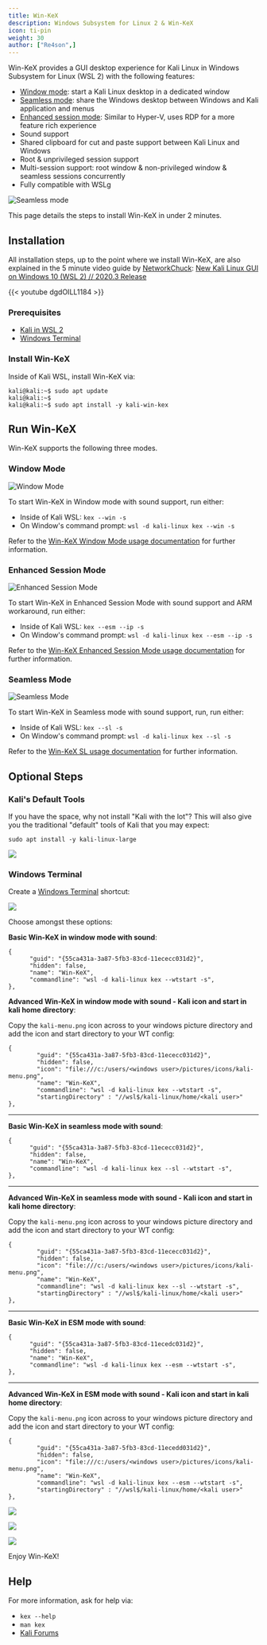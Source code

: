```yaml
---
title: Win-KeX
description: Windows Subsystem for Linux 2 & Win-KeX
icon: ti-pin
weight: 30
author: ["Re4son",]
---
```


Win-KeX provides a GUI desktop experience for Kali Linux in Windows Subsystem for Linux (WSL 2) with the following features:

- [Window mode](/docs/wsl/win-kex-win/): start a Kali Linux desktop in a dedicated window <!-- VNC/tigervncserver -->
- [Seamless mode](/docs/wsl/win-kex-sl/): share the Windows desktop between Windows and Kali application and menus <!-- VcXsrv/xfdesktop -->
- [Enhanced session mode](/docs/wsl/win-kex-esm/): Similar to Hyper-V, uses RDP for a more feature rich experience <!-- RDP/xRDP -->
- Sound support <!-- pulse -->
- Shared clipboard for cut and paste support between Kali Linux and Windows
- Root & unprivileged session support
- Multi-session support: root window & non-privileged window & seamless sessions concurrently
- Fully compatible with WSLg

![Seamless mode](win-kex-sl.png)

This page details the steps to install Win-KeX in under 2 minutes.

## Installation

All installation steps, up to the point where we install Win-KeX, are also explained in the 5 minute video guide by [NetworkChuck](https://twitter.com/NetWorkChuck): [New Kali Linux GUI on Windows 10 (WSL 2) // 2020.3 Release](https://www.youtube.com/watch?v=dgdOILL1184)

{{< youtube dgdOILL1184 >}}

### Prerequisites

- [Kali in WSL 2](/docs/wsl/wsl-preparations/)
- [Windows Terminal](https://www.microsoft.com/en-us/p/windows-terminal/9n0dx20hk701)

### Install Win-KeX

Inside of Kali WSL, install Win-KeX via:

```console
kali@kali:~$ sudo apt update
kali@kali:~$
kali@kali:~$ sudo apt install -y kali-win-kex
```
<!--
> 23 upgraded, 1024 newly installed, 0 to remove and 28 not upgraded.
> Need to get 692 MB of archives.
> After this operation, 2,395 MB of additional disk space will be used.
-->

## Run Win-KeX

Win-KeX supports the following three modes.

### Window Mode

![Window Mode](win-kex-wm.png)

To start Win-KeX in Window mode with sound support, run either:

- Inside of Kali WSL: `kex --win -s`
- On Window's command prompt: `wsl -d kali-linux kex --win -s`

Refer to the [Win-KeX Window Mode usage documentation](/docs/wsl/win-kex-win/) for further information.

### Enhanced Session Mode

![Enhanced Session Mode](win-kex-esm.png)

To start Win-KeX in Enhanced Session Mode with sound support and ARM workaround, run either:

- Inside of Kali WSL: `kex --esm --ip -s`
- On Window's command prompt: `wsl -d kali-linux kex --esm --ip -s`

Refer to the [Win-KeX Enhanced Session Mode usage documentation](/docs/wsl/win-kex-esm/) for further information.

### Seamless Mode

![Seamless Mode](win-kex-sl.png)

To start Win-KeX in Seamless mode with sound support, run, run either:

- Inside of Kali WSL: `kex --sl -s`
- On Window's command prompt: `wsl -d kali-linux kex --sl -s`

Refer to the [Win-KeX SL usage documentation](/docs/wsl/win-kex-sl/) for further information.

## Optional Steps

### Kali's Default Tools

If you have the space, why not install "Kali with the lot"? This will also give you the traditional "default" tools of Kali that you may expect:

```
sudo apt install -y kali-linux-large
```

![](win-kex-large.png)

### Windows Terminal

Create a [Windows Terminal](https://www.microsoft.com/en-us/p/windows-terminal/9n0dx20hk701) shortcut:

![](win-kex-wt1.png)

Choose amongst these options:

**Basic Win-KeX in window mode with sound**:

```plaintext
{
      "guid": "{55ca431a-3a87-5fb3-83cd-11ececc031d2}",
      "hidden": false,
      "name": "Win-KeX",
      "commandline": "wsl -d kali-linux kex --wtstart -s",
},
```

**Advanced Win-KeX in window mode with sound - Kali icon and start in kali home directory**:

Copy the `kali-menu.png` icon across to your windows picture directory and add the icon and start directory to your WT config:

```plaintext
{
        "guid": "{55ca431a-3a87-5fb3-83cd-11ececc031d2}",
        "hidden": false,
        "icon": "file:///c:/users/<windows user>/pictures/icons/kali-menu.png",
        "name": "Win-KeX",
        "commandline": "wsl -d kali-linux kex --wtstart -s",
        "startingDirectory" : "//wsl$/kali-linux/home/<kali user>"
},
```

- - -

**Basic Win-KeX in seamless mode with sound**:

```plaintext
{
      "guid": "{55ca431a-3a87-5fb3-83cd-11ececc031d2}",
      "hidden": false,
      "name": "Win-KeX",
      "commandline": "wsl -d kali-linux kex --sl --wtstart -s",
},
```

- - -

**Advanced Win-KeX in seamless mode with sound - Kali icon and start in kali home directory**:

Copy the `kali-menu.png` icon across to your windows picture directory and add the icon and start directory to your WT config:

```plaintext
{
        "guid": "{55ca431a-3a87-5fb3-83cd-11ececc031d2}",
        "hidden": false,
        "icon": "file:///c:/users/<windows user>/pictures/icons/kali-menu.png",
        "name": "Win-KeX",
        "commandline": "wsl -d kali-linux kex --sl --wtstart -s",
        "startingDirectory" : "//wsl$/kali-linux/home/<kali user>"
},
```

- - -

**Basic Win-KeX in ESM mode with sound**:

```plaintext
{
      "guid": "{55ca431a-3a87-5fb3-83cd-11ecedc031d2}",
      "hidden": false,
      "name": "Win-KeX",
      "commandline": "wsl -d kali-linux kex --esm --wtstart -s",
},
```

- - -

**Advanced Win-KeX in ESM mode with sound - Kali icon and start in kali home directory**:

Copy the `kali-menu.png` icon across to your windows picture directory and add the icon and start directory to your WT config:

```plaintext
{
        "guid": "{55ca431a-3a87-5fb3-83cd-11ecedd031d2}",
        "hidden": false,
        "icon": "file:///c:/users/<windows user>/pictures/icons/kali-menu.png",
        "name": "Win-KeX",
        "commandline": "wsl -d kali-linux kex --esm --wtstart -s",
        "startingDirectory" : "//wsl$/kali-linux/home/<kali user>"
},
```

![](win-kex-wt1.png)

![](win-kex-wt2.png)

![](win-kex-full.png)

Enjoy Win-KeX!

## Help

For more information, ask for help via:

- `kex --help`
- `man kex`
- [Kali Forums](https://forums.kali.org/)
